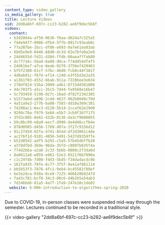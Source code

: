 ```yaml
---
content_type: video_gallery
is_media_gallery: true
title: Lecture Videos
uid: 2dd8a6bf-697c-cc23-b282-ae6f9dec5b6f
videos:
  content:
  - b3d2864a-af50-0636-f6aa-d624a7c325a5
  - f4de9477-0986-dfb4-5ffb-0917c93eab8c
  - 77a387be-1bcc-df06-e693-9a7e61ea93ab
  - 69d5e9e9-0446-68d0-dc3d-02e7bfe0a2e0
  - 24d4655d-fd31-4304-ffdb-06aeafffab80
  - dc77716c-5ba4-6a88-d9ca-f74dd54df4f5
  - 24d61be7-a7ce-6eab-02f0-3756ef420463
  - bf5f2308-61cf-57bc-46d0-fcb0c44f381f
  - 4d0ab81c-f67d-ef14-c240-e3f55d3e2a35
  - a13b1f03-4552-bbab-911a-7228bee3e634
  - 278df824-53ba-2009-a4b1-0715dd581006
  - 44c703f5-a5cc-35c5-7d44-fe9568e16b47
  - 5c793459-5198-027c-18ad-df82f2342385
  - b1573ebd-a896-2cdd-4637-962b8049c79d
  - 4a51a9a3-277b-ba08-7565-dd18a369c381
  - 74208ac1-6ec3-d120-5b14-1ccaf62e29d0
  - 9298c70a-f979-5e84-e5b7-3cb9f3b7f175
  - 3fd3c005-8e62-432b-0136-da3cf9680055
  - 59c0bc99-e8a9-eecf-d996-de4d46ccfb4e
  - 878d0905-d456-1709-d07a-3f27c9156d12
  - 91c27d59-92fa-4741-854d-df2d3061c4de
  - ac276f1d-9101-4856-5491-5437d9359ffe
  - b52d05d2-adf5-b291-c5a5-57b45dbffb38
  - a378dfbd-3b9e-96da-35fd-c8897b835f4a
  - 774d2b6a-a2a6-2c33-5bbb-0080c2f3da6d
  - 8a0612a8-e059-e961-52e3-052176b7090a
  - c1c297db-7d00-fdd3-5bd5-f34dadacdc9b
  - 162fa935-78fe-6c77-3f5f-9e41af861114
  - bb5b53f3-7876-4fc1-9eb4-bc45581f88ef
  - be3e2dca-938a-6ce9-7225-466620b9247d
  - fa43c781-bcf8-34c3-00c6-d4b265a54ab3
  - 7d246bd6-01a5-4a7f-1fa9-247e10c1de02
  website: 6-006-introduction-to-algorithms-spring-2020
---
```


Due to COVID-19, in-person classes were suspended mid-way through the semester. Lectures continued to be recorded in a traditional style.

{{< video-gallery "2dd8a6bf-697c-cc23-b282-ae6f9dec5b6f" >}}

